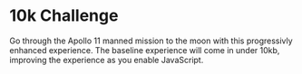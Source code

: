 # 10k Challenge
Go through the Apollo 11 manned mission to the moon with this progressivly enhanced experience. The baseline experience will come in under 10kb, improving the experience as you enable JavaScript.
